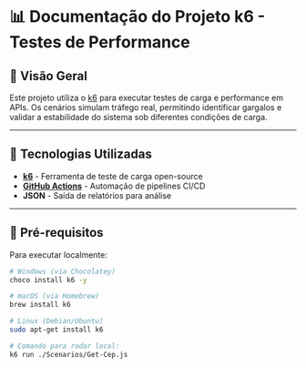 # 📊 **Documentação do Projeto k6 - Testes de Performance**

## 🔹 **Visão Geral**

Este projeto utiliza o [k6](https://k6.io/) para executar testes de carga e performance em APIs. Os
cenários simulam tráfego real, permitindo identificar gargalos e validar a estabilidade do sistema sob diferentes
condições de carga.

---

## 🔹 **Tecnologias Utilizadas**

- **[k6](https://k6.io/)** - Ferramenta de teste de carga open-source
- **[GitHub Actions](https://docs.github.com/en/actions)** - Automação de pipelines CI/CD
- **JSON** - Saída de relatórios para análise

---
## 🔹 **Pré-requisitos**

Para executar localmente:

```bash
# Windows (via Chocolatey)
choco install k6 -y

# macOS (via Homebrew)
brew install k6

# Linux (Debian/Ubuntu)
sudo apt-get install k6

# Comando para rodar local:
k6 run ./Scenarios/Get-Cep.js